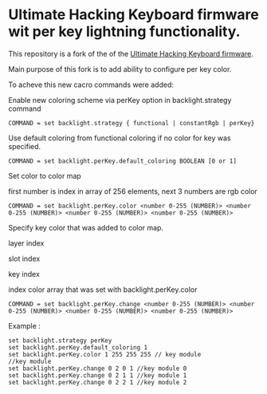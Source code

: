 # Ultimate Hacking Keyboard firmware wit per key lightning functionality.

This repository is a fork of the  of the [Ultimate Hacking Keyboard firmware](https://github.com/UltimateHackingKeyboard/firmware).

Main purpose of this fork is to add ability to configure per key color. 

To acheve this new cacro commands were added:

Enable new coloring scheme via perKey option in backlight.strategy command

    COMMAND = set backlight.strategy { functional | constantRgb | perKey}

Use default coloring from functional coloring if no color for key was specified.

    COMMAND = set backlight.perKey.default_coloring BOOLEAN [0 or 1]

Set color to color map

first number is index in array of 256 elements, next 3 numbers are rgb color

    COMMAND = set backlight.perKey.color <number 0-255 (NUMBER)> <number 0-255 (NUMBER)> <number 0-255 (NUMBER)> <number 0-255 (NUMBER)>

Specify key color that was added to color map.

layer index

slot index

key index

index color array that was set with backlight.perKey.color

    COMMAND = set backlight.perKey.change <number 0-255 (NUMBER)> <number 0-255 (NUMBER)> <number 0-255 (NUMBER)> <number 0-255 (NUMBER)>

Example :

    set backlight.strategy perKey
    set backlight.perKey.default_coloring 1
    set backlight.perKey.color 1 255 255 255 // key module
    //key module
    set backlight.perKey.change 0 2 0 1 //key module 0
    set backlight.perKey.change 0 2 1 1 //key module 1
    set backlight.perKey.change 0 2 2 1 //key module 2
